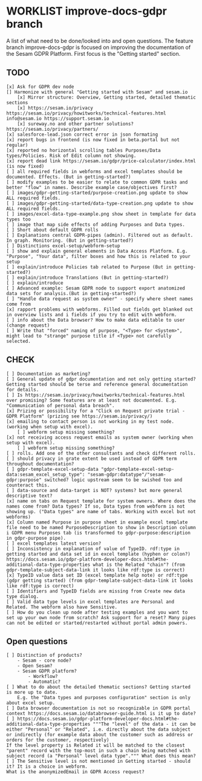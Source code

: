# WORKLIST improve-docs-gdpr branch
A list of what need to be done/looked into and open questions.
The feature branch improve-docs-gdpr is focused on improving the documentation of the Sesam GDPR Platform.
First focus is the "Getting started" section.

## TODO
    [x] Ask for GDPR dev node
    [] Harmonize with general "Getting started with Sesam" and sesam.io
        [x] Mirror structure: Overview, Getting started, detailed thematic sections
        [x] https://sesam.io/privacy https://sesam.io/privacy/howitworks/technical-features.html info@sesam.io https://support.sesam.io
        [x] sureway.no and other partner solutions? https://sesam.io/privacy/partners/
    [x] salesforce-lead.json correct error in json formating
    [x] report bugs in frontend (is now fixed in beta.portal but not regular)
    [x] reported no horizontal scrolling tables Purposes/Data types/Policies. Risk of Edit column not showing.
    [x] report dead link https://sesam.io/gdpr/price-calculator/index.html (is now fixed)
    [ ] all required fields in webforms and excel templates should be documented. Effects. (But in getting-started?)
    [ ] modify examples to be easier to relate to common GDPR tasks and better "flow" in names. Describe example case/objectives first?
    [ ] images/gdpr-getting-started/purpose-creation.png update to show ALL required fields.
    [ ] images/gdpr-getting-started/data-type-creation.png update to show ALL required fields.
    [ ] images/excel-data-type-example.png show sheet in template for data types too
    [ ] image that map side effects of adding Purposes and Data types.
    [ ] Short about default GDPR rolls
    [ ] Explanations central GDPR-pipes (admin). Filtered out as default. In graph. Monitoring. (But in getting-started?)
    [ ] Distinctions excel-setup/webform-setup
    [ ] show and explain general elements in Data Access Platform. E.g. "Purpose", "Your data", filter boxes and how this is related to your setup
    [ ] explain/introduce Policies tab related to Purpose (But in getting-started?)
    [ ] explain/introduce Translations (But in getting-started?)
    [ ] explain/introduce 
    [ ] Advanced example: Sesam GDPR node to support export anatomized data sets for analysis.(But in getting-started?)
    [ ] "Handle data request as system owner" - specify where sheet names come from
    [x] rapport problems with webforms. Filled out fields get blanked out in overview lists and i fields if you try to edit with webform.
    [ ] info about the Data browser? How to make data editable to user (change request)
    [ ] Write that "forced" naming of purpose, "<Type> for <System>", might lead to "strange" purpose title if <Type> not carefully selected.

## CHECK
    [ ] Documentation as marketing?
    [ ] General update of gdpr documentation and not only getting started? Getting started should be terse and reference general documentation for details.
    [ ] Is https://sesam.io/privacy/howitworks/technical-features.html over promising? Some features are at least not documented. E.g. "Communication of personal data breach".
    [x] Prizing or possibility for a "Click on Request private trial - GDPR Platform" (prizing see https://sesam.io/privacy/)
    [x] emailing to contact person is not working in my test node. (working when setup with excel). 
        [ ] webform setup missing something?
    [x] not receiving access request emails as system owner (working when setup with excel). 
        [ ] webform setup missing something?
    [ ] rolls. Add one of the other consultants and check different rolls.
    [ ] should privacy in grate extent be used instead of GDPR term throughout documentation?
    [ ] gdpr-template-excel-setup-data "gdpr-template-excel-setup-data:sesam_excel_setup_type": "sesam-gdpr:datatype"/"sesam-gdpr:purpose" switched? logic upstream seem to be swished too and counteract this.
    [ ] data-source and data-target is NOT? systems? but more general descriptive text?
    [x] name on tabs on Request template for system owners. Where does the names come from? Data types? If so, Data types from webform is not showing up. ("Data types" are name of tabs. Working with excel but not webforms)
    [x] Column named Purpose in purpose sheet in example excel template file need to be named PurposeDescription to show in Description column i GDPR menu Purposes tab (is transformed to gdpr-purpose:description in gdpr-purpose pipe).
    [ ] excel templates latest version? 
    [ ] Inconsistency in explanation of value of TypeID. rdf:type in getting started and data set id in excel template (hyphen or colon?) https://docs.sesam.io/gdpr-platform-developer-docs.html#the-additional-data-type-properties what is the Related "chain"? (from gdpr-template-subject-data-link it looks like rdf:type is correct)
    [x] TypeID value data set ID (excel template help note) or rdf:type (gdpr getting started) (from gdpr-template-subject-data-link it looks like rdf:type is correct)
    [ ] Identifiers and TypeID fields are missing from Create new data type dialog.
    [ ] Valid data type levels in excel templates are Personal and Related. The webform also have Sensitive.
    [ ] How do you clean up node after testing examples and you want to set up your own node from scratch? Ask support for a reset? Many pipes can not be edited or started/restarted without portal admin powers.

## Open questions
    [ ] Distinction of products?
        - Sesam - core node?
        - Open Sesam?
        - Sesam GDPR platform?
            - Workflow?
            - Automatic?
    [ ] What to do about the detailed thematic sections? Getting started is more up to date.
        E.g. the "Data types and purposes configuration" section is only about excel setup. 
    [ ] Data browser documentation is not so recognizable in GDPR portal context https://docs.sesam.io/databrowser-guide.html is it up to date?
    [ ] https://docs.sesam.io/gdpr-platform-developer-docs.html#the-additional-data-type-properties """The "level" of the data - it can be either "Personal" or "Related", i.e. directly about the data subject or indirectly (for example data about the customer such as address or orders for the customer, respectively)
    If the level property is Related it will be matched to the closest "parent" record with the top-most in such a chain being matched with subject record (a "Personal" level data type".""" What does this mean?
    [ ] The Sensitive level is not mentioned in Getting started - should it? It is a choice in webform.
    What is the anonymizedEmail in GDPR Access request?